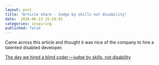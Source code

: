 ```yaml
---
layout: post
title: "Article share - Judge by skills not disability"
date:  2016-06-13 15:29:42
categories: inspiring
published: false
---
```


Came across this article and thought it was nice of the company to hire a talented disabled developer.

[The day we hired a blind coder — judge by skills, not disability](https://medium.com/the-momocentral-times/the-day-we-hired-a-blind-coder-9c9d704bb08b#.f4fzjcl4k)
